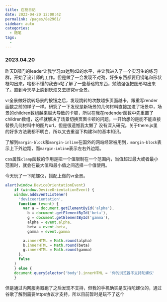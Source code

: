 ```yaml
---
title: 在校日记
date: 2023-04-20 12:00:42
permalink: /pages/8e2961/
sidebar: auto
categories:
  - 随笔
tags:
  - 
---
```

### 2023.04.20

昨天D部门的leader让我学习ps达到d2的水平，并让我进入了一个实习生的练习群，开始了设计师的工作。但是做了一会发现不对劲，好多东西都要用钢笔和形状框勾出来，啥都不懂的我去b站了解了一些基础的东西，勉勉强强把图形勾出来了。直到今天早上感到厌烦又去研究vr全景。

vr全景做好跳转场景的按钮之后，发现跳转的次数越多页面越卡，跟重写render函数之前的样子一样。研究了一下发现是新场景的几何材料直接加进了场景中，场景的children数组越来越大导致的卡顿，所以在我在redender函数中先重置了children数组，这样就解决了场景切换页面卡顿的问题。一开始想的是能不能直接替换几何材料中的图片url，但是很遗憾我太懒了 没有深入研究。关于there.js里的好多方法我都不明白，所以又去重温下构建3d的基本知识。

了解到`margin-block`和`margin-inline`在国外的网站经常被用到，`margin-block`表示上下外边距，而`margin-inline`表示左右外边距。

css属性`clamp`函数的作用是把一个值限制在一个范围内，当值超过最大或者最小范围时，就会在最大值和最小值之间选择一个值使用。

今天玩了一下陀螺仪，搭配上做的vr全景。

```js
alert(window.DeviceOrientationEvent)
    if (window.DeviceOrientationEvent) {
    window.addEventListener(
      'deviceorientation',
      function (event) {
        var a = document.getElementById('alpha'),
          b = document.getElementById('beta'),
          g = document.getElementById('gamma'),
          alpha = event.alpha,
          beta = event.beta,
          gamma = event.gamma

        a.innerHTML = Math.round(alpha)
        b.innerHTML = Math.round(beta)
        g.innerHTML = Math.round(gamma)
      },
      false
    )
    } else {
    document.querySelector('body').innerHTML = '你的浏览器不支持陀螺仪'
    }
```

但是通过内网服务器跑了之后发现不支持，但我的手机确实是支持陀螺仪的，通过谷歌了解到需要https协议才支持，所以目前暂时是玩不了这个